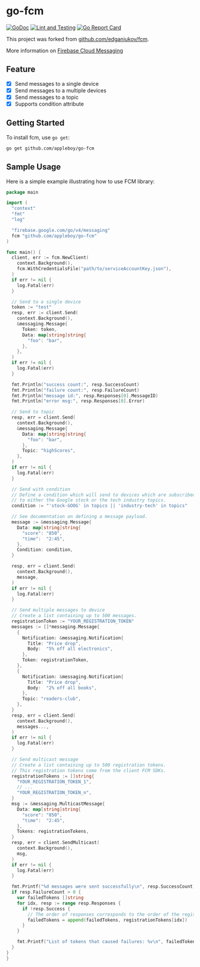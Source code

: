 # go-fcm

[![GoDoc](https://godoc.org/github.com/appleboy/go-fcm?status.svg)](https://godoc.org/github.com/appleboy/go-fcm)
[![Lint and Testing](https://github.com/appleboy/go-fcm/actions/workflows/testing.yml/badge.svg?branch=master)](https://github.com/appleboy/go-fcm/actions/workflows/testing.yml)
[![Go Report Card](https://goreportcard.com/badge/github.com/appleboy/go-fcm)](https://goreportcard.com/report/github.com/appleboy/go-fcmm)

This project was forked from [github.com/edganiukov/fcm](https://github.com/edganiukov/fcm).

More information on [Firebase Cloud Messaging](https://firebase.google.com/docs/cloud-messaging/)

## Feature

* [x] Send messages to a single device
* [x] Send messages to a multiple devices
* [x] Send messages to a topic
* [x] Supports condition attribute

## Getting Started

To install fcm, use `go get`:

```bash
go get github.com/appleboy/go-fcm
```

## Sample Usage

Here is a simple example illustrating how to use FCM library:

```go
package main

import (
  "context"
  "fmt"
  "log"

  "firebase.google.com/go/v4/messaging"
  fcm "github.com/appleboy/go-fcm"
)

func main() {
  client, err := fcm.NewClient(
    context.Background(),
    fcm.WithCredentialsFile("path/to/serviceAccountKey.json"),
  )
  if err != nil {
    log.Fatal(err)
  }

  // Send to a single device
  token := "test"
  resp, err := client.Send(
    context.Background(),
    &messaging.Message{
      Token: token,
      Data: map[string]string{
        "foo": "bar",
      },
    },
  )
  if err != nil {
    log.Fatal(err)
  }

  fmt.Println("success count:", resp.SuccessCount)
  fmt.Println("failure count:", resp.FailureCount)
  fmt.Println("message id:", resp.Responses[0].MessageID)
  fmt.Println("error msg:", resp.Responses[0].Error)

  // Send to topic
  resp, err = client.Send(
    context.Background(),
    &messaging.Message{
      Data: map[string]string{
        "foo": "bar",
      },
      Topic: "highScores",
    },
  )
  if err != nil {
    log.Fatal(err)
  }

  // Send with condition
  // Define a condition which will send to devices which are subscribed
  // to either the Google stock or the tech industry topics.
  condition := "'stock-GOOG' in topics || 'industry-tech' in topics"

  // See documentation on defining a message payload.
  message := &messaging.Message{
    Data: map[string]string{
      "score": "850",
      "time":  "2:45",
    },
    Condition: condition,
  }

  resp, err = client.Send(
    context.Background(),
    message,
  )
  if err != nil {
    log.Fatal(err)
  }

  // Send multiple messages to device
  // Create a list containing up to 500 messages.
  registrationToken := "YOUR_REGISTRATION_TOKEN"
  messages := []*messaging.Message{
    {
      Notification: &messaging.Notification{
        Title: "Price drop",
        Body:  "5% off all electronics",
      },
      Token: registrationToken,
    },
    {
      Notification: &messaging.Notification{
        Title: "Price drop",
        Body:  "2% off all books",
      },
      Topic: "readers-club",
    },
  }
  resp, err = client.Send(
    context.Background(),
    messages...,
  )
  if err != nil {
    log.Fatal(err)
  }

  // Send multicast message
  // Create a list containing up to 500 registration tokens.
  // This registration tokens come from the client FCM SDKs.
  registrationTokens := []string{
    "YOUR_REGISTRATION_TOKEN_1",
    // ...
    "YOUR_REGISTRATION_TOKEN_n",
  }
  msg := &messaging.MulticastMessage{
    Data: map[string]string{
      "score": "850",
      "time":  "2:45",
    },
    Tokens: registrationTokens,
  }
  resp, err = client.SendMulticast(
    context.Background(),
    msg,
  )
  if err != nil {
    log.Fatal(err)
  }

  fmt.Printf("%d messages were sent successfully\n", resp.SuccessCount)
  if resp.FailureCount > 0 {
    var failedTokens []string
    for idx, resp := range resp.Responses {
      if !resp.Success {
        // The order of responses corresponds to the order of the registration tokens.
        failedTokens = append(failedTokens, registrationTokens[idx])
      }
    }

    fmt.Printf("List of tokens that caused failures: %v\n", failedTokens)
  }
}
}
```
